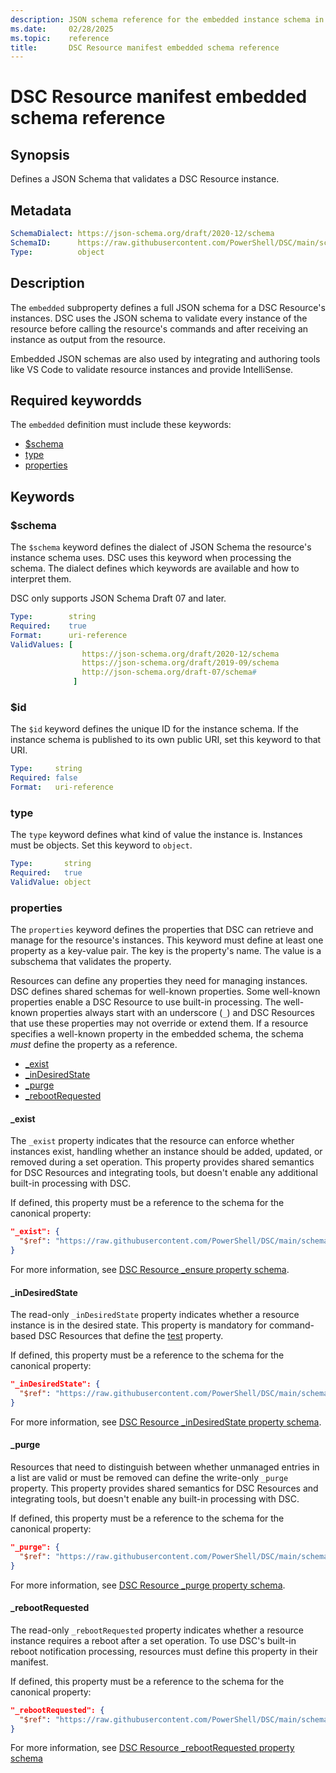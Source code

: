 ```yaml
---
description: JSON schema reference for the embedded instance schema in a DSC Resource manifest
ms.date:     02/28/2025
ms.topic:    reference
title:       DSC Resource manifest embedded schema reference
---
```


# DSC Resource manifest embedded schema reference

## Synopsis

Defines a JSON Schema that validates a DSC Resource instance.

## Metadata

```yaml
SchemaDialect: https://json-schema.org/draft/2020-12/schema
SchemaID:      https://raw.githubusercontent.com/PowerShell/DSC/main/schemas/v3.0.0/resource/manifest.schema.json#/properties/embedded
Type:          object
```

## Description

The `embedded` subproperty defines a full JSON schema for a DSC Resource's instances. DSC uses the
JSON schema to validate every instance of the resource before calling the resource's commands and
after receiving an instance as output from the resource.

Embedded JSON schemas are also used by integrating and authoring tools like VS Code to validate
resource instances and provide IntelliSense.

## Required keywordds

The `embedded` definition must include these keywords:

- [$schema](#schema)
- [type](#type)
- [properties](#properties)

## Keywords

### $schema

The `$schema` keyword defines the dialect of JSON Schema the resource's instance schema uses. DSC
uses this keyword when processing the schema. The dialect defines which keywords are available and
how to interpret them.

DSC only supports JSON Schema Draft 07 and later.

```yaml
Type:        string
Required:    true
Format:      uri-reference
ValidValues: [
                https://json-schema.org/draft/2020-12/schema
                https://json-schema.org/draft/2019-09/schema
                http://json-schema.org/draft-07/schema#
              ]
```

### $id

The `$id` keyword defines the unique ID for the instance schema. If the instance schema is published
to its own public URI, set this keyword to that URI.

```yaml
Type:     string
Required: false
Format:   uri-reference
```

### type

The `type` keyword defines what kind of value the instance is. Instances must be objects. Set this
keyword to `object`.

```yaml
Type:       string
Required:   true
ValidValue: object
```

### properties

The `properties` keyword defines the properties that DSC can retrieve and manage for the resource's
instances. This keyword must define at least one property as a key-value pair. The key is the
property's name. The value is a subschema that validates the property.

Resources can define any properties they need for managing instances. DSC defines shared schemas
for well-known properties. Some well-known properties enable a DSC Resource to use built-in
processing. The well-known properties always start with an underscore (`_`) and DSC Resources that
use these properties may not override or extend them. If a resource specifies a well-known property
in the embedded schema, the schema _must_ define the property as a reference.

- [_exist](#_exist)
- [_inDesiredState](#_indesiredstate)
- [_purge](#_purge)
- [_rebootRequested](#_rebootrequested)

#### _exist

The `_exist` property indicates that the resource can enforce whether instances exist, handling
whether an instance should be added, updated, or removed during a set operation. This property
provides shared semantics for DSC Resources and integrating tools, but doesn't enable any
additional built-in processing with DSC.

If defined, this property must be a reference to the schema for the canonical property:

```json
"_exist": {
  "$ref": "https://raw.githubusercontent.com/PowerShell/DSC/main/schemas/v3.0/resource/properties/exist.json"
}
```

For more information, see [DSC Resource _ensure property schema][01].

#### _inDesiredState

The read-only `_inDesiredState` property indicates whether a resource instance is in the desired
state. This property is mandatory for command-based DSC Resources that define the [test][02]
property.

If defined, this property must be a reference to the schema for the canonical property:

```json
"_inDesiredState": {
  "$ref": "https://raw.githubusercontent.com/PowerShell/DSC/main/schemas/v3.0/resource/properties/inDesiredState.json"
}
```

For more information, see [DSC Resource _inDesiredState property schema][03].

#### _purge

Resources that need to distinguish between whether unmanaged entries in a list are valid or must be
removed can define the write-only `_purge` property. This property provides shared semantics for
DSC Resources and integrating tools, but doesn't enable any built-in processing with DSC.

If defined, this property must be a reference to the schema for the canonical property:

```json
"_purge": {
  "$ref": "https://raw.githubusercontent.com/PowerShell/DSC/main/schemas/v3.0/resource/properties/purge.json"
}
```

For more information, see [DSC Resource _purge property schema][04].

#### _rebootRequested

The read-only `_rebootRequested` property indicates whether a resource instance requires a reboot
after a set operation. To use DSC's built-in reboot notification processing, resources must define
this property in their manifest.

If defined, this property must be a reference to the schema for the canonical property:

```json
"_rebootRequested": {
  "$ref": "https://raw.githubusercontent.com/PowerShell/DSC/main/schemas/v3.0/resource/properties/rebootRequested.json"
}
```

For more information, see [DSC Resource _rebootRequested property schema][05]

[01]: ../../properties/ensure.md
[02]: ../test.md
[03]: ../../properties/inDesiredState.md
[04]: ../../properties/purge.md
[05]: ../../properties/rebootRequested.md
